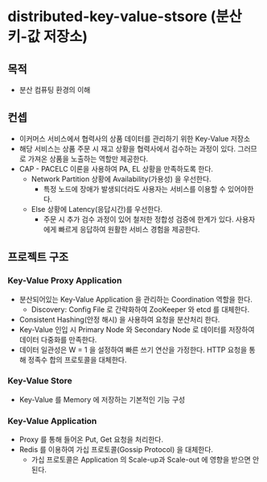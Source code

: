 # distributed-key-value-stsore (분산 키-값 저장소)

## 목적

- 분산 컴퓨팅 환경의 이해

## 컨셉

- 이커머스 서비스에서 협력사의 상품 데이터를 관리하기 위한 Key-Value 저장소
- 해당 서비스는 상품 주문 시 재고 상황을 협력사에서 검수하는 과정이 있다.
  그러므로 가져온 상품을 노출하는 역할만 제공한다.
- CAP - PACELC 이론을 사용하여 PA, EL 상황을 만족하도록 한다.
    - Network Partition 상황에 Availability(가용성) 을 우선한다.
        - 특정 노드에 장애가 발생되더라도 사용자는 서비스를 이용할 수 있어야한다.
    - Else 상황에 Latency(응답시간)를 우선한다.
        - 주문 시 추가 검수 과정이 있어 철저한 정합성 검증에 한계가 있다.
          사용자에게 빠르게 응답하여 원활한 서비스 경험을 제공한다.

## 프로젝트 구조

### Key-Value Proxy Application

- 분산되어있는 Key-Value Application 을 관리하는 Coordination 역할을 한다.
    - Discovery: Config File 로 간략화하여 ZooKeeper 와 etcd 를 대체한다.
- Consistent Hashing(안정 해시) 을 사용하여 요청을 분산처리 한다.
- Key-Value 인입 시 Primary Node 와 Secondary Node 로 데이터를 저장하여 데이터 다중화를 만족한다.
- 데이터 일관성은 W = 1 을 설정하여 빠른 쓰기 연산을 가정한다. HTTP 요청을 통해 정족수 합의 프로토콜을 대체한다.

### Key-Value Store

- Key-Value 를 Memory 에 저장하는 기본적인 기능 구성

### Key-Value Application

- Proxy 를 통해 들어온 Put, Get 요청을 처리한다.
- Redis 를 이용하여 가십 프로토콜(Gossip Protocol) 을 대체한다.
    - 가십 프로토콜은 Application 의 Scale-up과 Scale-out 에 영향을 받으면 안된다.
